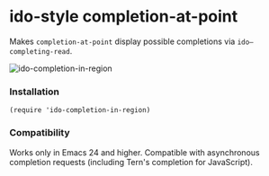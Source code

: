 ido-style completion-at-point
=============================

Makes `completion-at-point` display possible completions via `ido–completing-read`.

![ido-completion-in-region](http://i.imgur.com/fOIZ6EP.png)

### Installation

    (require 'ido-completion-in-region)

### Compatibility

Works only in Emacs 24 and higher. Compatible with asynchronous completion requests (including Tern's completion for JavaScript).

